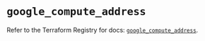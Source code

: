 # `google_compute_address`

Refer to the Terraform Registry for docs: [`google_compute_address`](https://registry.terraform.io/providers/hashicorp/google-beta/6.10.0/docs/resources/google_compute_address).
